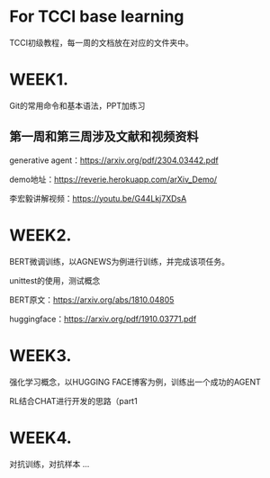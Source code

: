 # For TCCI base learning
TCCI初级教程，每一周的文档放在对应的文件夹中。

# WEEK1.
Git的常用命令和基本语法，PPT加练习
## 第一周和第三周涉及文献和视频资料

generative agent：https://arxiv.org/pdf/2304.03442.pdf

demo地址：https://reverie.herokuapp.com/arXiv_Demo/

李宏毅讲解视频：https://youtu.be/G44Lkj7XDsA

# WEEK2.
BERT微调训练，以AGNEWS为例进行训练，并完成该项任务。

unittest的使用，测试概念

BERT原文：https://arxiv.org/abs/1810.04805

huggingface：https://arxiv.org/pdf/1910.03771.pdf

# WEEK3.

强化学习概念，以HUGGING FACE博客为例，训练出一个成功的AGENT

RL结合CHAT进行开发的思路（part1

# WEEK4.

对抗训练，对抗样本
...
